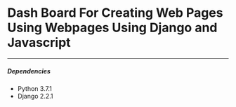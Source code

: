 <h1>Dash Board For Creating Web Pages Using Webpages Using Django and Javascript</h1>
<hr>
<h5>Dependencies</h5>
<ul>
  <li>Python 3.7.1</li>
  <li>Django 2.2.1</li>
</ul>
